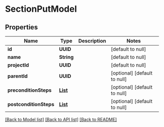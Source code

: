 # SectionPutModel
## Properties

| Name | Type | Description | Notes |
|------------ | ------------- | ------------- | -------------|
| **id** | **UUID** |  | [default to null] |
| **name** | **String** |  | [default to null] |
| **projectId** | **UUID** |  | [default to null] |
| **parentId** | **UUID** |  | [optional] [default to null] |
| **preconditionSteps** | [**List**](StepPutModel.md) |  | [optional] [default to null] |
| **postconditionSteps** | [**List**](StepPutModel.md) |  | [optional] [default to null] |

[[Back to Model list]](../README.md#documentation-for-models) [[Back to API list]](../README.md#documentation-for-api-endpoints) [[Back to README]](../README.md)

